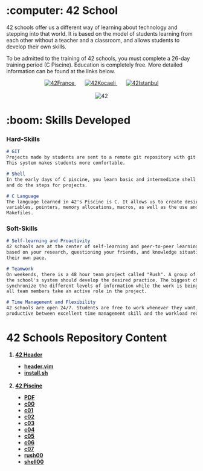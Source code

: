 <h1> :computer: 42 School </h1>

42 schools offer us a different way of learning about technology and stepping into that world. It is based on the model of students learning from each other without a teacher and a classroom, and allows students to develop their own skills.

To be admitted to the training of 42 schools, you must complete a 26-day training period (C Piscine). Education is completely free. More detailed information can be found at the links below.

<p align="center">
    <a href="https://42.fr/en/homepage/">
        <img alt="42France" title="42France" src="https://custom-icon-badges.demolab.com/badge/France-000000.svg?logo=42_black&logoColor=white&style=for-the-badge&labelColor=000000"/>
    </a>
    &#8287;&#8287;&#8287;&#8287;&#8287;
    <a href="https://42kocaeli.com.tr/">
        <img alt="42Kocaeli" title="42Kocaeli" src="https://custom-icon-badges.demolab.com/badge/KOCAELİ-000000.svg?logo=42_black&logoColor=white&style=for-the-badge&labelColor=000000"/>
    </a>
    &#8287;&#8287;&#8287;&#8287;&#8287;
    <a href="https://42istanbul.com.tr/">
        <img alt="42Istanbul" title="42Istanbul" src="https://custom-icon-badges.demolab.com/badge/İstanbul-000000.svg?logo=42_black&logoColor=white&style=for-the-badge&labelColor=000000"/>
    </a>
    <br><br>
    <img alt="42" title="42" src="https://images.adsttc.com/media/images/574e/3f63/e58e/ce87/b200/007e/newsletter/42_by_IN_EDIT_architecture_for_Wikipedia_N%C2%AF2.jpg?1464745814"/>
</p>

<h1> :boom: Skills Developed </h1>
<h3> Hard-Skills </h3>

```markdown
# GIT
Projects made by students are sent to a remote git repository with git version control system commands. 
This system makes students more comfortable.

# Shell
In the early days of C piscine, you learn basic and intermediate shell commands to navigate the terminal 
and do the steps for projects.

# C Language
The language learned in 42's Piscine is C. It allows us to create desired programs, including handling 
variables, pointers, memory allocations, macros, as well as the use and appearance of libraries and 
Makefiles.
```

<h3> Soft-Skills </h3>

```markdown
# Self-learning and Proactivity
42 schools are at the center of self-learning and peer-to-peer learning methodology. Learning process: 
based on your research, questioning your friends, and knowledge situation where each student learns at 
their own pace.

# Teamwork
On weekends, there is a 48 hour team project called "Rush". A group of 3 or 5 members randomly matched by 
the school's system should develop the desired practice. The biggest challenge in Rush projects is to 
synchronize the different levels of information while the work is being carried out, which ensures that 
all team members take an active role in the project.

# Time Management and Flexibility
42 schools are open 24/7. Students are free to work whenever they want, which requires flexibility to be 
productive between excellent time management skill and the workload required by the program.
```
<h1> 42 Schools Repository Content </h1>

<b><ol>
<li> <a href="https://github.com/nisaunnu/42School/tree/main/42_header"> 42 Header </a></li>
    <ul type="disc">
        <li> <a href="https://github.com/nisaunnu/42School/blob/main/42_header/header.vim"> header.vim </a></li>
        <li> <a href="https://github.com/nisaunnu/42School/blob/main/42_header/install.sh"> install.sh </a></li>
    </ul>
    <br>
<li> <a href="https://github.com/nisaunnu/42School/tree/main/42_piscine"> 42 Piscine </a></li>
    <ul type="disc">
        <li> <a href="https://github.com/nisaunnu/42School/tree/main/42_piscine/PDF"> PDF </a></li>
        <li> <a href="https://github.com/nisaunnu/42School/tree/main/42_piscine/c00"> c00 </a></li>
        <li> <a href="https://github.com/nisaunnu/42School/tree/main/42_piscine/c01"> c01 </a></li>
        <li> <a href="https://github.com/nisaunnu/42School/tree/main/42_piscine/c02"> c02 </a></li>
        <li> <a href="https://github.com/nisaunnu/42School/tree/main/42_piscine/c03"> c03 </a></li>
        <li> <a href="https://github.com/nisaunnu/42School/tree/main/42_piscine/c04"> c04 </a></li>
        <li> <a href="https://github.com/nisaunnu/42School/tree/main/42_piscine/c05"> c05 </a></li>
        <li> <a href="https://github.com/nisaunnu/42School/tree/main/42_piscine/c06"> c06 </a></li>
        <li> <a href="https://github.com/nisaunnu/42School/tree/main/42_piscine/c07"> c07 </a></li>
        <li> <a href="https://github.com/nisaunnu/42School/tree/main/42_piscine/rush00"> rush00 </a></li>
        <li> <a href="https://github.com/nisaunnu/42School/tree/main/42_piscine/shell00"> shell00 </a></li>
    </ul>
</ol></b>
